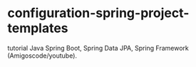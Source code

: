 # configuration-spring-project-templates
tutorial Java Spring Boot, Spring Data JPA, Spring Framework (Amigoscode/youtube).
